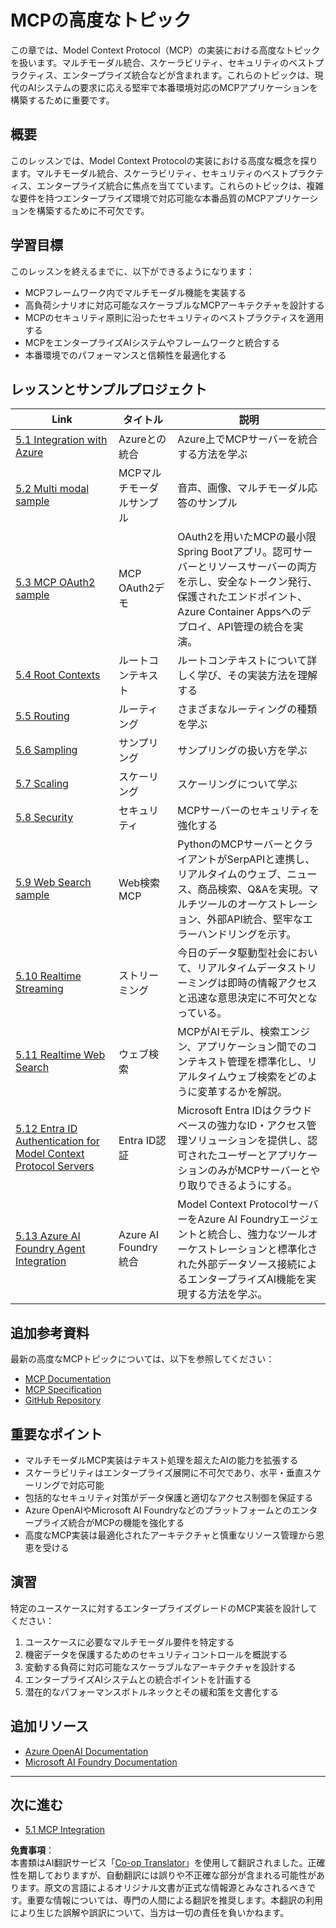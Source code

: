 <!--
CO_OP_TRANSLATOR_METADATA:
{
  "original_hash": "748c61250d4a326206b72b28f6154615",
  "translation_date": "2025-07-13T23:41:37+00:00",
  "source_file": "05-AdvancedTopics/README.md",
  "language_code": "ja"
}
-->
# MCPの高度なトピック

この章では、Model Context Protocol（MCP）の実装における高度なトピックを扱います。マルチモーダル統合、スケーラビリティ、セキュリティのベストプラクティス、エンタープライズ統合などが含まれます。これらのトピックは、現代のAIシステムの要求に応える堅牢で本番環境対応のMCPアプリケーションを構築するために重要です。

## 概要

このレッスンでは、Model Context Protocolの実装における高度な概念を探ります。マルチモーダル統合、スケーラビリティ、セキュリティのベストプラクティス、エンタープライズ統合に焦点を当てています。これらのトピックは、複雑な要件を持つエンタープライズ環境で対応可能な本番品質のMCPアプリケーションを構築するために不可欠です。

## 学習目標

このレッスンを終えるまでに、以下ができるようになります：

- MCPフレームワーク内でマルチモーダル機能を実装する
- 高負荷シナリオに対応可能なスケーラブルなMCPアーキテクチャを設計する
- MCPのセキュリティ原則に沿ったセキュリティのベストプラクティスを適用する
- MCPをエンタープライズAIシステムやフレームワークと統合する
- 本番環境でのパフォーマンスと信頼性を最適化する

## レッスンとサンプルプロジェクト

| Link | タイトル | 説明 |
|------|-------|-------------|
| [5.1 Integration with Azure](./mcp-integration/README.md) | Azureとの統合 | Azure上でMCPサーバーを統合する方法を学ぶ |
| [5.2 Multi modal sample](./mcp-multi-modality/README.md) | MCPマルチモーダルサンプル | 音声、画像、マルチモーダル応答のサンプル |
| [5.3 MCP OAuth2 sample](../../../05-AdvancedTopics/mcp-oauth2-demo) | MCP OAuth2デモ | OAuth2を用いたMCPの最小限Spring Bootアプリ。認可サーバーとリソースサーバーの両方を示し、安全なトークン発行、保護されたエンドポイント、Azure Container Appsへのデプロイ、API管理の統合を実演。 |
| [5.4 Root Contexts](./mcp-root-contexts/README.md) | ルートコンテキスト | ルートコンテキストについて詳しく学び、その実装方法を理解する |
| [5.5 Routing](./mcp-routing/README.md) | ルーティング | さまざまなルーティングの種類を学ぶ |
| [5.6 Sampling](./mcp-sampling/README.md) | サンプリング | サンプリングの扱い方を学ぶ |
| [5.7 Scaling](./mcp-scaling/README.md) | スケーリング | スケーリングについて学ぶ |
| [5.8 Security](./mcp-security/README.md) | セキュリティ | MCPサーバーのセキュリティを強化する |
| [5.9 Web Search sample](./web-search-mcp/README.md) | Web検索MCP | PythonのMCPサーバーとクライアントがSerpAPIと連携し、リアルタイムのウェブ、ニュース、商品検索、Q&Aを実現。マルチツールのオーケストレーション、外部API統合、堅牢なエラーハンドリングを示す。 |
| [5.10 Realtime Streaming](./mcp-realtimestreaming/README.md) | ストリーミング | 今日のデータ駆動型社会において、リアルタイムデータストリーミングは即時の情報アクセスと迅速な意思決定に不可欠となっている。 |
| [5.11 Realtime Web Search](./mcp-realtimesearch/README.md) | ウェブ検索 | MCPがAIモデル、検索エンジン、アプリケーション間でのコンテキスト管理を標準化し、リアルタイムウェブ検索をどのように変革するかを解説。 |
| [5.12  Entra ID Authentication for Model Context Protocol Servers](./mcp-security-entra/README.md) | Entra ID認証 | Microsoft Entra IDはクラウドベースの強力なID・アクセス管理ソリューションを提供し、認可されたユーザーとアプリケーションのみがMCPサーバーとやり取りできるようにする。 |
| [5.13 Azure AI Foundry Agent Integration](./mcp-foundry-agent-integration/README.md) | Azure AI Foundry統合 | Model Context ProtocolサーバーをAzure AI Foundryエージェントと統合し、強力なツールオーケストレーションと標準化された外部データソース接続によるエンタープライズAI機能を実現する方法を学ぶ。 |

## 追加参考資料

最新の高度なMCPトピックについては、以下を参照してください：
- [MCP Documentation](https://modelcontextprotocol.io/)
- [MCP Specification](https://spec.modelcontextprotocol.io/)
- [GitHub Repository](https://github.com/modelcontextprotocol)

## 重要なポイント

- マルチモーダルMCP実装はテキスト処理を超えたAIの能力を拡張する
- スケーラビリティはエンタープライズ展開に不可欠であり、水平・垂直スケーリングで対応可能
- 包括的なセキュリティ対策がデータ保護と適切なアクセス制御を保証する
- Azure OpenAIやMicrosoft AI Foundryなどのプラットフォームとのエンタープライズ統合がMCPの機能を強化する
- 高度なMCP実装は最適化されたアーキテクチャと慎重なリソース管理から恩恵を受ける

## 演習

特定のユースケースに対するエンタープライズグレードのMCP実装を設計してください：

1. ユースケースに必要なマルチモーダル要件を特定する
2. 機密データを保護するためのセキュリティコントロールを概説する
3. 変動する負荷に対応可能なスケーラブルなアーキテクチャを設計する
4. エンタープライズAIシステムとの統合ポイントを計画する
5. 潜在的なパフォーマンスボトルネックとその緩和策を文書化する

## 追加リソース

- [Azure OpenAI Documentation](https://learn.microsoft.com/en-us/azure/ai-services/openai/)
- [Microsoft AI Foundry Documentation](https://learn.microsoft.com/en-us/ai-services/)

---

## 次に進む

- [5.1 MCP Integration](./mcp-integration/README.md)

**免責事項**：  
本書類はAI翻訳サービス「[Co-op Translator](https://github.com/Azure/co-op-translator)」を使用して翻訳されました。正確性を期しておりますが、自動翻訳には誤りや不正確な部分が含まれる可能性があります。原文の言語によるオリジナル文書が正式な情報源とみなされるべきです。重要な情報については、専門の人間による翻訳を推奨します。本翻訳の利用により生じた誤解や誤訳について、当方は一切の責任を負いかねます。
